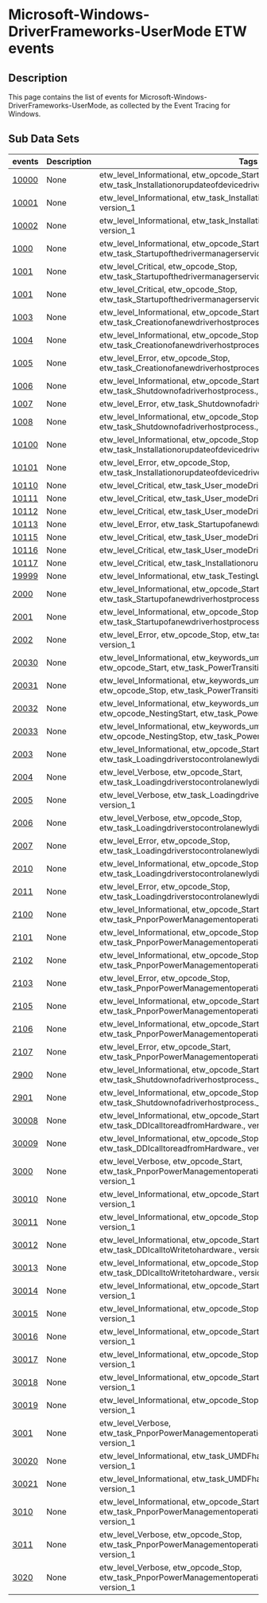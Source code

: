 # Microsoft-Windows-DriverFrameworks-UserMode ETW events

## Description
This page contains the list of events for Microsoft-Windows-DriverFrameworks-UserMode, as collected by the Event Tracing for Windows.

## Sub Data Sets
|events|Description|Tags|
|---|---|---|
|[10000](events/event-10000_v1.md)|None|etw_level_Informational, etw_opcode_Start, etw_task_Installationorupdateofdevicedrivers., version_1|
|[10001](events/event-10001_v1.md)|None|etw_level_Informational, etw_task_Installationorupdateofdevicedrivers., version_1|
|[10002](events/event-10002_v1.md)|None|etw_level_Informational, etw_task_Installationorupdateofdevicedrivers., version_1|
|[1000](events/event-1000_v1.md)|None|etw_level_Informational, etw_opcode_Start, etw_task_Startupofthedrivermanagerservice., version_1|
|[1001](events/event-1001_v1.md)|None|etw_level_Critical, etw_opcode_Stop, etw_task_Startupofthedrivermanagerservice., version_1|
|[1001](events/event-1001_v2.md)|None|etw_level_Critical, etw_opcode_Stop, etw_task_Startupofthedrivermanagerservice., version_2|
|[1003](events/event-1003_v1.md)|None|etw_level_Informational, etw_opcode_Start, etw_task_Creationofanewdriverhostprocess., version_1|
|[1004](events/event-1004_v1.md)|None|etw_level_Informational, etw_opcode_Stop, etw_task_Creationofanewdriverhostprocess., version_1|
|[1005](events/event-1005_v1.md)|None|etw_level_Error, etw_opcode_Stop, etw_task_Creationofanewdriverhostprocess., version_1|
|[1006](events/event-1006_v1.md)|None|etw_level_Informational, etw_opcode_Start, etw_task_Shutdownofadriverhostprocess., version_1|
|[1007](events/event-1007_v1.md)|None|etw_level_Error, etw_task_Shutdownofadriverhostprocess., version_1|
|[1008](events/event-1008_v1.md)|None|etw_level_Informational, etw_opcode_Stop, etw_task_Shutdownofadriverhostprocess., version_1|
|[10100](events/event-10100_v1.md)|None|etw_level_Informational, etw_opcode_Stop, etw_task_Installationorupdateofdevicedrivers., version_1|
|[10101](events/event-10101_v1.md)|None|etw_level_Error, etw_opcode_Stop, etw_task_Installationorupdateofdevicedrivers., version_1|
|[10110](events/event-10110_v1.md)|None|etw_level_Critical, etw_task_User_modeDriverproblems., version_1|
|[10111](events/event-10111_v1.md)|None|etw_level_Critical, etw_task_User_modeDriverproblems., version_1|
|[10112](events/event-10112_v1.md)|None|etw_level_Critical, etw_task_User_modeDriverproblems., version_1|
|[10113](events/event-10113_v1.md)|None|etw_level_Error, etw_task_Startupofanewdriverhostprocess., version_1|
|[10115](events/event-10115_v1.md)|None|etw_level_Critical, etw_task_User_modeDriverproblems., version_1|
|[10116](events/event-10116_v1.md)|None|etw_level_Critical, etw_task_User_modeDriverproblems., version_1|
|[10117](events/event-10117_v1.md)|None|etw_level_Critical, etw_task_Installationorupdateofdevicedrivers., version_1|
|[19999](events/event-19999_v1.md)|None|etw_level_Informational, etw_task_TestingUMDF, version_1|
|[2000](events/event-2000_v1.md)|None|etw_level_Informational, etw_opcode_Start, etw_task_Startupofanewdriverhostprocess., version_1|
|[2001](events/event-2001_v1.md)|None|etw_level_Informational, etw_opcode_Stop, etw_task_Startupofanewdriverhostprocess., version_1|
|[2002](events/event-2002_v1.md)|None|etw_level_Error, etw_opcode_Stop, etw_task_Startupofanewdriverhostprocess., version_1|
|[20030](events/event-20030_v1.md)|None|etw_level_Informational, etw_keywords_umdf:PowerTransition, etw_opcode_Start, etw_task_PowerTransition_Driver, version_1|
|[20031](events/event-20031_v1.md)|None|etw_level_Informational, etw_keywords_umdf:PowerTransition, etw_opcode_Stop, etw_task_PowerTransition_Driver, version_1|
|[20032](events/event-20032_v1.md)|None|etw_level_Informational, etw_keywords_umdf:PowerTransition, etw_opcode_NestingStart, etw_task_PowerTransition_Driver, version_1|
|[20033](events/event-20033_v1.md)|None|etw_level_Informational, etw_keywords_umdf:PowerTransition, etw_opcode_NestingStop, etw_task_PowerTransition_Driver, version_1|
|[2003](events/event-2003_v1.md)|None|etw_level_Informational, etw_opcode_Start, etw_task_Loadingdriverstocontrolanewlydiscovereddevice., version_1|
|[2004](events/event-2004_v1.md)|None|etw_level_Verbose, etw_opcode_Start, etw_task_Loadingdriverstocontrolanewlydiscovereddevice., version_1|
|[2005](events/event-2005_v1.md)|None|etw_level_Verbose, etw_task_Loadingdriverstocontrolanewlydiscovereddevice., version_1|
|[2006](events/event-2006_v1.md)|None|etw_level_Verbose, etw_opcode_Stop, etw_task_Loadingdriverstocontrolanewlydiscovereddevice., version_1|
|[2007](events/event-2007_v1.md)|None|etw_level_Error, etw_opcode_Stop, etw_task_Loadingdriverstocontrolanewlydiscovereddevice., version_1|
|[2010](events/event-2010_v1.md)|None|etw_level_Informational, etw_opcode_Stop, etw_task_Loadingdriverstocontrolanewlydiscovereddevice., version_1|
|[2011](events/event-2011_v1.md)|None|etw_level_Error, etw_opcode_Stop, etw_task_Loadingdriverstocontrolanewlydiscovereddevice., version_1|
|[2100](events/event-2100_v1.md)|None|etw_level_Informational, etw_opcode_Start, etw_task_PnporPowerManagementoperationtoaparticulardevice., version_1|
|[2101](events/event-2101_v1.md)|None|etw_level_Informational, etw_opcode_Stop, etw_task_PnporPowerManagementoperationtoaparticulardevice., version_1|
|[2102](events/event-2102_v1.md)|None|etw_level_Informational, etw_opcode_Stop, etw_task_PnporPowerManagementoperationtoaparticulardevice., version_1|
|[2103](events/event-2103_v1.md)|None|etw_level_Error, etw_opcode_Stop, etw_task_PnporPowerManagementoperationtoaparticulardevice., version_1|
|[2105](events/event-2105_v1.md)|None|etw_level_Informational, etw_opcode_Start, etw_task_PnporPowerManagementoperationtoaparticulardevice., version_1|
|[2106](events/event-2106_v1.md)|None|etw_level_Informational, etw_opcode_Start, etw_task_PnporPowerManagementoperationtoaparticulardevice., version_1|
|[2107](events/event-2107_v1.md)|None|etw_level_Error, etw_opcode_Start, etw_task_PnporPowerManagementoperationtoaparticulardevice., version_1|
|[2900](events/event-2900_v1.md)|None|etw_level_Informational, etw_opcode_Start, etw_task_Shutdownofadriverhostprocess._41, version_1|
|[2901](events/event-2901_v1.md)|None|etw_level_Informational, etw_opcode_Stop, etw_task_Shutdownofadriverhostprocess._41, version_1|
|[30008](events/event-30008_v1.md)|None|etw_level_Informational, etw_opcode_Start, etw_task_DDIcalltoreadfromHardware., version_1|
|[30009](events/event-30009_v1.md)|None|etw_level_Informational, etw_opcode_Stop, etw_task_DDIcalltoreadfromHardware., version_1|
|[3000](events/event-3000_v1.md)|None|etw_level_Verbose, etw_opcode_Start, etw_task_PnporPowerManagementoperationtoaparticulardriverinadevicestack., version_1|
|[30010](events/event-30010_v1.md)|None|etw_level_Informational, etw_opcode_Start, etw_task_ReadfromHardware., version_1|
|[30011](events/event-30011_v1.md)|None|etw_level_Informational, etw_opcode_Stop, etw_task_ReadfromHardware., version_1|
|[30012](events/event-30012_v1.md)|None|etw_level_Informational, etw_opcode_Start, etw_task_DDIcalltoWritetohardware., version_1|
|[30013](events/event-30013_v1.md)|None|etw_level_Informational, etw_opcode_Stop, etw_task_DDIcalltoWritetohardware., version_1|
|[30014](events/event-30014_v1.md)|None|etw_level_Informational, etw_opcode_Start, etw_task_Writetohardware., version_1|
|[30015](events/event-30015_v1.md)|None|etw_level_Informational, etw_opcode_Stop, etw_task_Writetohardware., version_1|
|[30016](events/event-30016_v1.md)|None|etw_level_Informational, etw_opcode_Start, etw_task_ReadfromHardware., version_1|
|[30017](events/event-30017_v1.md)|None|etw_level_Informational, etw_opcode_Stop, etw_task_ReadfromHardware., version_1|
|[30018](events/event-30018_v1.md)|None|etw_level_Informational, etw_opcode_Start, etw_task_Writetohardware., version_1|
|[30019](events/event-30019_v1.md)|None|etw_level_Informational, etw_opcode_Stop, etw_task_Writetohardware., version_1|
|[3001](events/event-3001_v1.md)|None|etw_level_Verbose, etw_task_PnporPowerManagementoperationtoaparticulardriverinadevicestack., version_1|
|[30020](events/event-30020_v1.md)|None|etw_level_Informational, etw_task_UMDFhardwareinterruptnotification., version_1|
|[30021](events/event-30021_v1.md)|None|etw_level_Informational, etw_task_UMDFhardwareinterruptnotification., version_1|
|[3010](events/event-3010_v1.md)|None|etw_level_Informational, etw_opcode_Start, etw_task_PnporPowerManagementoperationtoaparticulardriverinadevicestack., version_1|
|[3011](events/event-3011_v1.md)|None|etw_level_Verbose, etw_opcode_Stop, etw_task_PnporPowerManagementoperationtoaparticulardriverinadevicestack., version_1|
|[3020](events/event-3020_v1.md)|None|etw_level_Verbose, etw_opcode_Stop, etw_task_PnporPowerManagementoperationtoaparticulardriverinadevicestack., version_1|

